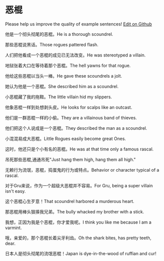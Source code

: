 # 恶棍

Please help us improve the quality of example sentences! [Edit on Github](https://github.com/jiyushe/jiyu-example-sentence-source/blob/main/chinese/egun.md)

<p><span class="chinese">他是一个彻头彻尾的恶棍。</span><span class="english">He is a thorough scoundrel.</span></p>

<p><span class="chinese">那些恶棍说黑话。</span><span class="english">Those rogues pattered flash.</span></p>

<p><span class="chinese">人们把他看成一个恶棍的成见已无法改变。</span><span class="english">He was stereotyped a villain.</span></p>

<p><span class="chinese">地狱张着大口在等待着那个恶棍。</span><span class="english">The hell yawns for that rogue.</span></p>

<p><span class="chinese">他给这些恶棍以当头一棒。</span><span class="english">He gave these scoundrels a jolt.</span></p>

<p><span class="chinese">她认为他是一个恶棍。</span><span class="english">She described him as a scoundrel.</span></p>

<p><span class="chinese">小恶棍藏了我的拖鞋。</span><span class="english">The little villain hid my slippers.</span></p>

<p><span class="chinese">他象恶棍一样到处想剥头皮。</span><span class="english">He looks for scalps like an outcast.</span></p>

<p><span class="chinese">他们是一群恶棍一样的小偷。</span><span class="english">They are a villainous band of thieves.</span></p>

<p><span class="chinese">他们把这个人说成是一个恶棍。</span><span class="english">They described the man as a scoundrel.</span></p>

<p><span class="chinese">小混混易成大恶棍。</span><span class="english">Little Rogues easily become great Ones.</span></p>

<p><span class="chinese">这时，他还只是个小有名的恶棍。</span><span class="english">He was at that time only a famous rascal.</span></p>

<p><span class="chinese">吊死那些恶棍,通通吊死"</span><span class="english">Just hang them high, hang them all high."</span></p>

<p><span class="chinese">无赖行为流氓，恶棍，捣蛋鬼的行为或特点。</span><span class="english">Behavior or character typical of a rascal.</span></p>

<p><span class="chinese">对于Gru来说，作为一个超级大恶棍并不容易。</span><span class="english">For Gru, being a super villain isn't easy.</span></p>

<p><span class="chinese">这个恶棍心生歹意！</span><span class="english">That scoundrel harbored a murderous heart.</span></p>

<p><span class="chinese">那恶棍用棒头狠揍我兄弟。</span><span class="english">The bully whacked my brother with a stick.</span></p>

<p><span class="chinese">我想，正因为我是个恶棍，你才爱我呢。</span><span class="english">I think you like me because I am a varmint.</span></p>

<p><span class="chinese">哦，亲爱的，那个恶棍长着尖牙利齿。</span><span class="english">Oh the shark bites, has pretty teeth, dear.</span></p>

<p><span class="chinese">日本人是彻头彻尾的流氓恶棍！</span><span class="english">Japan is dye-in-the-wood of ruffian and cur!</span></p>

